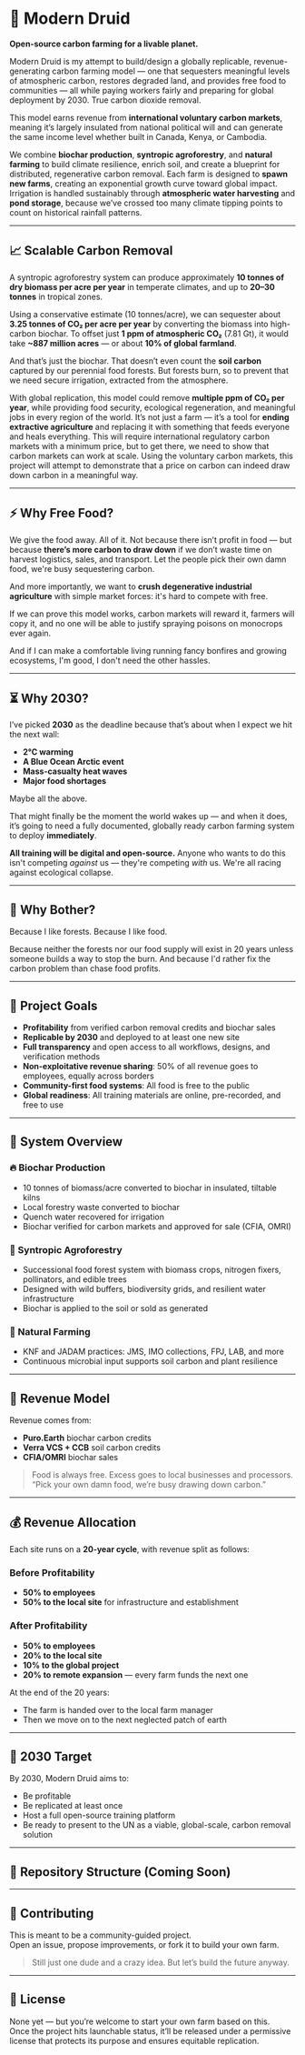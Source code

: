 # 🌿 Modern Druid

**Open-source carbon farming for a livable planet.**

Modern Druid is my attempt to build/design a globally replicable, revenue-generating carbon farming model — one that sequesters meaningful levels of atmospheric carbon, restores degraded land, and provides free food to communities — all while paying workers fairly and preparing for global deployment by 2030. True carbon dioxide removal.

This model earns revenue from **international voluntary carbon markets**, meaning it’s largely insulated from national political will and can generate the same income level whether built in Canada, Kenya, or Cambodia.

We combine **biochar production**, **syntropic agroforestry**, and **natural farming** to build climate resilience, enrich soil, and create a blueprint for distributed, regenerative carbon removal. Each farm is designed to **spawn new farms**, creating an exponential growth curve toward global impact. Irrigation is handled sustainably through **atmospheric water harvesting** and **pond storage**, because we’ve crossed too many climate tipping points to count on historical rainfall patterns.

---

## 📈 Scalable Carbon Removal

A syntropic agroforestry system can produce approximately **10 tonnes of dry biomass per acre per year** in temperate climates, and up to **20–30 tonnes** in tropical zones.

Using a conservative estimate (10 tonnes/acre), we can sequester about **3.25 tonnes of CO₂ per acre per year** by converting the biomass into high-carbon biochar. To offset just **1 ppm of atmospheric CO₂** (7.81 Gt), it would take **~887 million acres** — or about **10% of global farmland**.

And that’s just the biochar. That doesn’t even count the **soil carbon** captured by our perennial food forests. But forests burn, so to prevent that we need secure irrigation, extracted from the atmosphere.

With global replication, this model could remove **multiple ppm of CO₂ per year**, while providing food security, ecological regeneration, and meaningful jobs in every region of the world. It’s not just a farm — it’s a tool for **ending extractive agriculture** and replacing it with something that feeds everyone and heals everything. This will require international regulatory carbon markets with a minimum price, but to get there, we need to show that carbon markets can work at scale. Using the voluntary carbon markets, this project will attempt to demonstrate that a price on carbon can indeed draw down carbon in a meaningful way.

---

## ⚡ Why Free Food?

We give the food away. All of it. Not because there isn’t profit in food — but because **there’s more carbon to draw down** if we don’t waste time on harvest logistics, sales, and transport. Let the people pick their own damn food, we're busy sequestering carbon.

And more importantly, we want to **crush degenerative industrial agriculture** with simple market forces: it's hard to compete with free.

If we can prove this model works, carbon markets will reward it, farmers will copy it, and no one will be able to justify spraying poisons on monocrops ever again.

And if I can make a comfortable living running fancy bonfires and growing ecosystems, I'm good, I don't need the other hassles.

---

## ⏳ Why 2030?

I’ve picked **2030** as the deadline because that’s about when I expect we hit the next wall:
- **2°C warming**
- **A Blue Ocean Arctic event**
- **Mass-casualty heat waves**
- **Major food shortages**

Maybe all the above.

That might finally be the moment the world wakes up — and when it does, it’s going to need a fully documented, globally ready carbon farming system to deploy **immediately**.

**All training will be digital and open-source.** Anyone who wants to do this isn't competing *against* us — they're competing *with* us. We're all racing against ecological collapse.

---

## 🌿 Why Bother?

Because I like forests. Because I like food.

Because neither the forests nor our food supply will exist in 20 years unless someone builds a way to stop the burn. And because I'd rather fix the carbon problem than chase food profits.

---

## 🚀 Project Goals

- **Profitability** from verified carbon removal credits and biochar sales
- **Replicable by 2030** and deployed to at least one new site
- **Full transparency** and open access to all workflows, designs, and verification methods
- **Non-exploitative revenue sharing**: 50% of all revenue goes to employees, equally across borders
- **Community-first food systems**: All food is free to the public
- **Global readiness**: All training materials are online, pre-recorded, and free to use

---

## 🔧 System Overview

### 🔥 Biochar Production
- 10 tonnes of biomass/acre converted to biochar in insulated, tiltable kilns
- Local forestry waste converted to biochar
- Quench water recovered for irrigation
- Biochar verified for carbon markets and approved for sale (CFIA, OMRI)

### 🌳 Syntropic Agroforestry
- Successional food forest system with biomass crops, nitrogen fixers, pollinators, and edible trees
- Designed with wild buffers, biodiversity grids, and resilient water infrastructure
- Biochar is applied to the soil or sold as generated

### 🧪 Natural Farming
- KNF and JADAM practices: JMS, IMO collections, FPJ, LAB, and more
- Continuous microbial input supports soil carbon and plant resilience

---

## 💸 Revenue Model

Revenue comes from:
- **Puro.Earth** biochar carbon credits
- **Verra VCS + CCB** soil carbon credits
- **CFIA/OMRI** biochar sales

> Food is always free. Excess goes to local businesses and processors.  
> “Pick your own damn food, we’re busy drawing down carbon.”

---

## 💰 Revenue Allocation

Each site runs on a **20-year cycle**, with revenue split as follows:

### Before Profitability
- **50% to employees**
- **50% to the local site** for infrastructure and establishment

### After Profitability
- **50% to employees**
- **20% to the local site**
- **10% to the global project**
- **20% to remote expansion** — every farm funds the next one

At the end of the 20 years:
- The farm is handed over to the local farm manager
- Then we move on to the next neglected patch of earth

---

## 🧭 2030 Target

By 2030, Modern Druid aims to:
- Be profitable
- Be replicated at least once
- Host a full open-source training platform
- Be ready to present to the UN as a viable, global-scale, carbon removal solution

---

## 📂 Repository Structure (Coming Soon)

---

## 🤝 Contributing

This is meant to be a community-guided project.  
Open an issue, propose improvements, or fork it to build your own farm.

> Still just one dude and a crazy idea. But let’s build the future anyway.

---

## 📜 License

None yet — but you’re welcome to start your own farm based on this.  
Once the project hits launchable status, it’ll be released under a permissive license that protects its purpose and ensures equitable replication.
